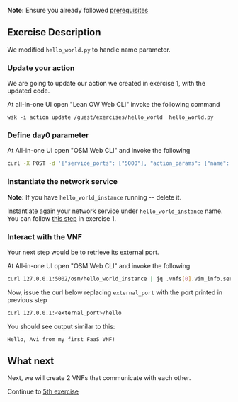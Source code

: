 **Note:** Ensure you already followed [prerequisites](../prerequisites.md)


## Exercise Description

We modified `hello_world.py` to handle name parameter.



### Update your action

We are going to update our action we created in exercise 1, with the updated code.

At all-in-one UI open "Lean OW Web CLI" invoke the following command

```
wsk -i action update /guest/exercises/hello_world  hello_world.py
```



### Define day0 parameter

At All-in-one UI open "OSM Web CLI" and invoke the following

```bash
curl -X POST -d '{"service_ports": ["5000"], "action_params": {"name": "Avi"}}' http://127.0.0.1:5002/conf/hello_world_instance_day0/helloworld_vnfd/1
```


### Instantiate the network service

**Note:** If you have `hello_world_instance` running -- delete it.


Instantiate again your network service under `hello_world_instance` name. You can follow [this step](../exercise1/README.md#instantiate-the-network-service) in exercise 1.


### Interact with the VNF

Your next step would be to retrieve its external port.

At All-in-one UI open "OSM Web CLI" and invoke the following

```bash
curl 127.0.0.1:5002/osm/hello_world_instance | jq .vnfs[0].vim_info.service.service_ports.\"5000\"
```

Now, issue the curl below replacing `external_port` with the port printed in previous step

```bash
curl 127.0.0.1:<external_port>/hello
```

You should see output similar to this:

```
Hello, Avi from my first FaaS VNF!
```

## What next

Next, we will create 2 VNFs that communicate with each other.

Continue to [5th exercise](../exercise5)
